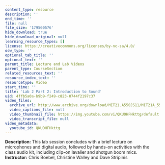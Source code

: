 ```yaml
---
content_type: resource
description: ''
end_time: ''
file: null
file_size: '179560576'
hide_download: true
hide_download_original: null
learning_resource_types: []
license: https://creativecommons.org/licenses/by-nc-sa/4.0/
ocw_type: ''
optional_tab_title: ''
optional_text: ''
parent_title: Lecture and Lab Videos
parent_type: CourseSection
related_resources_text: ''
resource_index_text: ''
resourcetype: Video
start_time: ''
title: 'Lab 2 Part 2: Introduction to Sound'
uid: 4ffb5a0a-b9b9-f249-c823-0744f2197c37
video_files:
  archive_url: http://www.archive.org/download/MIT21.A550JS11/MIT21A_550JS11_lab02_2_300k.mp4
  video_captions_file: null
  video_thumbnail_file: https://img.youtube.com/vi/QKUOHFHkttg/default.jpg
  video_transcript_file: null
video_metadata:
  youtube_id: QKUOHFHkttg
---
```


**Description:** This lab session concludes with a brief lecture on microphones and digital audio, followed by hands-on activities with the class audio kit, including clip-on lavalier and shotgun boom mics.  
**Instructor:** Chris Boebel, Christine Walley and Dave Stripinis

